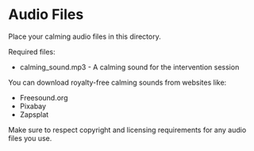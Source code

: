 # Audio Files

Place your calming audio files in this directory.

Required files:
- calming_sound.mp3 - A calming sound for the intervention session

You can download royalty-free calming sounds from websites like:
- Freesound.org
- Pixabay
- Zapsplat

Make sure to respect copyright and licensing requirements for any audio files you use.
